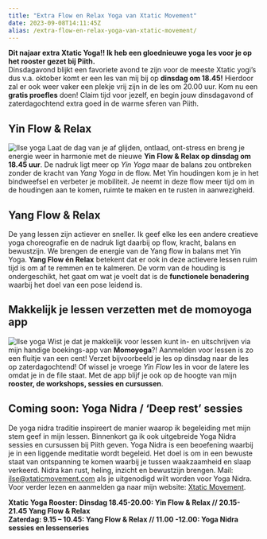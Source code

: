```yaml
---
title: "Extra Flow en Relax Yoga van Xtatic Movement"
date: 2023-09-08T14:11:45Z
alias: /extra-flow-en-relax-yoga-van-xtatic-movement/
---
```


**Dit najaar extra Xtatic Yoga!! Ik heb een gloednieuwe yoga les voor je op het rooster gezet bij Piith.**  
Dinsdagavond blijkt een favoriete avond te zijn voor de meeste Xtatic yogi’s dus v.a. oktober komt er een les van mij bij op **dinsdag om 18.45!** Hierdoor zal er ook weer vaker een plekje vrij zijn in de les om 20.00 uur. Kom nu een **gratis proefles** doen! Claim tijd voor jezelf, en begin jouw dinsdagavond of zaterdagochtend extra goed in de warme sferen van Piith.

## Yin Flow & Relax

![Ilse yoga](https://res.cloudinary.com/piith/image/upload/2023/09/ilse-yoga2.jpg#align=right) Laat de dag van je af glijden, ontlaad, ont-stress en breng je energie weer in harmonie met de nieuwe **Yin Flow & Relax op dinsdag om 18.45 uur**. De nadruk ligt meer op *Yin Yoga* maar de balans zou ontbreken zonder de kracht van *Yang Yoga* in de flow. Met Yin houdingen kom je in het bindweefsel en verbeter je mobiliteit. Je neemt in deze flow meer tijd om in de houdingen aan te komen, ruimte te maken en te rusten in aanwezigheid.

## Yang Flow & Relax

De yang lessen zijn actiever en sneller. Ik geef elke les een andere creatieve yoga choreografie en de nadruk ligt daarbij op flow, kracht, balans en bewustzijn. We brengen de energie van de Yang flow in balans met Yin Yoga. **Yang Flow én Relax** betekent dat er ook in deze actievere lessen ruim tijd is om af te remmen en te kalmeren. De vorm van de houding is ondergeschikt, het gaat om wat je voelt dat is de **functionele benadering** waarbij het doel van een pose leidend is.

## Makkelijk je lessen verzetten met de momoyoga app

![Ilse yoga](https://res.cloudinary.com/piith/image/upload/2023/09/ilse-yoga.jpg#align=right) Wist je dat je makkelijk voor lessen kunt in- en uitschrijven via mijn handige boekings-app van **Momoyoga**?! Aanmelden voor lessen is zo een fluitje van een cent! Verzet bijvoorbeeld je les op dinsdag naar de les op zaterdagochtend! Of wissel je vroege *Yin Flow* les in voor de latere les omdat je in de file staat. Met de app blijf je ook op de hoogte van mijn **rooster, de workshops, sessies en cursussen**.

## Coming soon: Yoga Nidra / ‘Deep rest’ sessies

De yoga nidra traditie inspireert de manier waarop ik begeleiding met mijn stem geef in mijn lessen. Binnenkort ga ik ook uitgebreide Yoga Nidra sessies en cursussen bij Piith geven. Yoga Nidra is een beoefening waarbij je in een liggende meditatie wordt begeleid. Het doel is om in een bewuste staat van ontspanning te komen waarbij je tussen waakzaamheid en slaap verkeerd. Nidra kan rust, heling, inzicht en bewustzijn brengen. Mail: [ilse@xtaticmovement.com](mailto:ilse@xtaticmovement.com) als je uitgenodigd wilt worden voor Yoga Nidra. Voor verder lezen en aanmelden ga naar mijn website: [Xtatic Movement](https://xtaticmovement.com/yoga/).

**Xtatic Yoga Rooster: Dinsdag 18.45-20.00: Yin Flow & Relax // 20.15- 21.45 Yang Flow & Relax**  
**Zaterdag: 9.15 – 10.45: Yang Flow & Relax // 11.00 -12.00: Yoga Nidra sessies en lessenseries**
